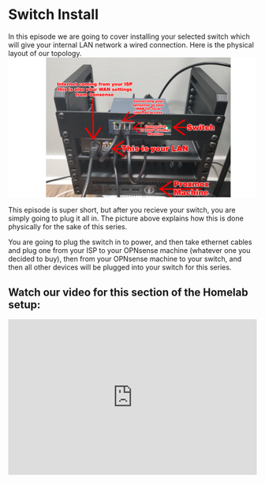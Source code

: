 # Switch Install
In this episode we are going to cover installing your selected switch which will give your internal LAN network a wired connection.
Here is the physical layout of our topology.
<a href="/images/EP2_switch/switch.png" class="image-expand">
    <img src="/images/EP2_switch/switch.png" alt="Description of your image">
</a>

This episode is super short, but after you recieve your switch, you are simply going to plug it all in. The picture above explains how this is done physically for the sake of this series. 

You are going to plug the switch in to power, and then take ethernet cables and plug one from your ISP to your OPNsense machine (whatever one you decided to buy), then from your OPNsense machine to your switch, and then all other devices will be plugged into your switch for this series.

## Watch our video for this section of the Homelab setup:
<div style="display: flex; justify-content: center; align-items: center; height: 100%;">
    <iframe width="560" height="315" src="https://www.youtube.com/embed/HQZOBCpfbxo" frameborder="0" allow="accelerometer; autoplay; clipboard-write; encrypted-media; gyroscope; picture-in-picture" allowfullscreen></iframe>
</div>